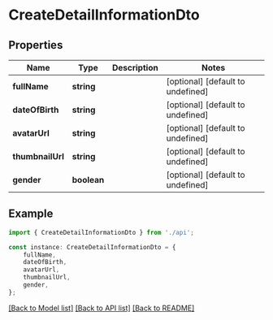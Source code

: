 # CreateDetailInformationDto


## Properties

Name | Type | Description | Notes
------------ | ------------- | ------------- | -------------
**fullName** | **string** |  | [optional] [default to undefined]
**dateOfBirth** | **string** |  | [optional] [default to undefined]
**avatarUrl** | **string** |  | [optional] [default to undefined]
**thumbnailUrl** | **string** |  | [optional] [default to undefined]
**gender** | **boolean** |  | [optional] [default to undefined]

## Example

```typescript
import { CreateDetailInformationDto } from './api';

const instance: CreateDetailInformationDto = {
    fullName,
    dateOfBirth,
    avatarUrl,
    thumbnailUrl,
    gender,
};
```

[[Back to Model list]](../README.md#documentation-for-models) [[Back to API list]](../README.md#documentation-for-api-endpoints) [[Back to README]](../README.md)
